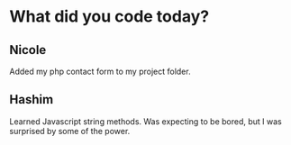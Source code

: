# What did you code today?


## Nicole

Added my php contact form to my project folder.

## Hashim

Learned Javascript string methods. Was expecting to be bored, but I was surprised by some of the power.
